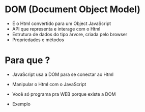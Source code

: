 # DOM (Document Object Model)

* É o Html convertido para um Object JavaScript
* API que representa e interage com o Html
* Estrutura de dados do tipo árvore, criada pelo browser
* Propriedades e métodos

# Para que ?

* JavaScript usa a DOM para se conectar ao Html
* Manipular o Html com o JavaScript
* Você só programa pra WEB porque existe a DOM


* Exemplo


